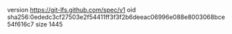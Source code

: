 version https://git-lfs.github.com/spec/v1
oid sha256:0ededc3cf27503e2f54411ff3f3f2b6deeac06996e088e8003068bce54f616c7
size 1445
